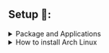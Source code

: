 ## Setup 🔧:

<details><summary>Package and Applications</summary><blockquote>

#### Apps

    sudo pacman -S dunst rofi alacritty && yay -S picom-ftlabs-git

#### Font

    yay -S ttf-font-awesome noto-fonts noto-fonts-cjk ttf-terminus-nerd ttf-inconsolata ttf-joypixels

#### Apps for Code

    yay -S visual-studio-code-bin intellij-idea-ultimate-edition webstorm neovim-nightly-bin

#### Other Apps

    sudo pacman -S discord betterdiscord-installer vlc telegram-desktop

    yay -S google-chrome spotify spicetify-cli spotifyd spotify-tui

#### Library Support

    sudo pacman -S nodejs npm yarn python python-pip clang jdk-openjdk rustup cargo

#### Network

    sudo pacman -S netctl networkmanager network-manager-applet ifplugd dhcpcd dialog wpa_supplicant wireless_tools

    sudo systemctl enable NetworkManager && sudo systemctl enable dhcpcd.service

#### Audio

    sudo pacman -S pavucontrol pipewire pipewire-alsa pipewire-audio pulseaudio pulseaudio-bluetooth playerctl pamixer mpd mpc ncmpcpp

    systemctl --user enable pipewire pipewire-pulse && systemctl --user start pipewire pipewire-pulse

    systemctl --user enable mpd.service && systemctl --user start mpd.service

#### Power

    sudo pacman -S acpi

#### Bluetooth

    sudo pacman -S bluez bluez-utils bluez-tools bluez-libs blueman

    sudo systemctl enable bluetooth.service && sudo systemctl start bluetooth.service

#### Brightness

    sudo pacman -S brightnessctl xorg-xbacklight

#### File Manager

    sudo pacman -S thunar ranger ueberzug exa unzip unrar xdg-user-dirs && yay -S highlight

#### Monitor and Theme

    sudo pacman -S feh flameshot maim viewnior lxappearance neofetch && yay -S papirus-icon-theme imagemagick

#### Other

    sudo pacman -S gnome-keyring libsecret libgnome-keyring seahorse auto-cpufreq xf86-input-libinput pacman-contrib thefuck wget arandr gpick btop fontconfig ibus lsd jq github-cli polkit-gnome libwebp webp-pixbuf-loader physlock xss-lock betterlockscreen lightdm lightdm-webkit2-greeter && yay -S lightdm-webkit2-theme-glorious

</blockquote></details>

<details><summary>How to install Arch Linux</summary><blockquote>

### Make you have Internet

    iwctl

### Time sync and set keyboard

    loadkeys i386/qwerty/us.map.gz

    timedatectl set-ntp true

    timedatectl set-timezone Asia/Ho_Chi_Minh

### Reflector and Keyring

    pacman -Sy reflector archlinux-keyring

    reflector -c Vietnam -c Singapore -c Japan -c India -a 12 --sort rate --save /etc/pacman.d/mirrorlist

### Disk

    cfdisk /dev/sda

    mkswap /dev/sda6
    swapon /dev/sda6

    mkfs.ext4 /dev/sda5

    mount /dev/sda5 /mnt

    mkdir /mnt/efi
    mount /dev/sda1 /mnt/efi

### Install basic package

    pacstrap /mnt base base-devel linux linux-firmware linux-headers neovim

### Switch to /mnt

    genfstab -U /mnt >> /mnt/etc/fstab

    arch-chroot /mnt

### Set time and Languaue

    ln -sf /usr/share/zoneinfo/Asia/Ho_Chi_Minh /etc/localtime

    hwclock --systohc

    nvim /etc/locale.gen

    Uncomment: en_US.UTF-8 UTF-8

    locale-gen

    echo LANG=en_US.UTF-8 > /etc/locale.conf

    export LANG=en_US.UTF-8

### Set hostname

    echo arch > /etc/hostname

    nvim /etc/hosts

    127.0.0.1[TAB]localhost
    ::1[TAB][TAB]localhost
    127.0.1.1[TAB]arch.localdomain[TAB]arch

### User add or password

    passwd

    useradd -m sowntee

    passwd sowntee

    usermod -aG wheel,audio,video,optical,storage,power sowntee

    EDITOR=nvim visudo

    Add: sowntee ALL=(ALL) ALL
    sowntee ALL=(ALL:ALL) NOPASSWD: /usr/bin/systemctl reboot, /usr/bin/systemctl poweroff
    Uncomment: %wheel ALL=(ALL) ALL

### Grub and OsProber

    sudo pacman -S grub os-prober efibootmgr ntfs-3g mtools dosfstools

    sudo nvim /etc/default/grub

    Uncomment: GRUB_DISABLE_OS_PROBER=false

    Try: sudo os-prober

    grub-install --target=x86_64-efi --efi-directory=/efi --bootloader-id=GRUB

    grub-install --target=x86_64-efi --efi-directory=/efi --bootloader-id=GRUB --recheck

    grub-mkconfig -o /boot/grub/grub.cfg

### Exit and Reboot

    exit

    reboot

</blockquote></details>
